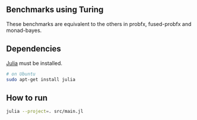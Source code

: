 ## Benchmarks using Turing
These benchmarks are equivalent to the others in probfx, fused-probfx and monad-bayes.

## Dependencies
[Julia](https://julialang.org/) must be installed.
```bash
# on Ubuntu
sudo apt-get install julia
```

## How to run
```bash
julia --project=. src/main.jl
```
